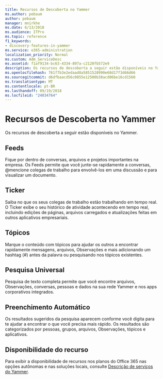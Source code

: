 ```yaml
---
title: Recursos de Descoberta no Yammer
ms.author: pebaum
author: pebaum
manager: mnirkhe
ms.date: 6/13/2018
ms.audience: ITPro
ms.topic: reference
f1_keywords:
- discovery-features-in-yammer
ms.service: o365-administration
localization_priority: Normal
ms.custom: Adm_ServiceDesc
ms.assetid: f1af9134-bc63-4334-897a-c2120fb572e9
description: Os recursos de descoberta a seguir estão disponíveis no Yammer.
ms.openlocfilehash: 761f7b3e2edaad8a5851528990e68d17f3d66d66
ms.sourcegitcommit: d6dfbaacd56c0855e12500b38acd06be16cd1560
ms.translationtype: MT
ms.contentlocale: pt-BR
ms.lasthandoff: 09/19/2018
ms.locfileid: "24034764"
---
```

# <a name="discovery-features-in-yammer"></a>Recursos de Descoberta no Yammer

Os recursos de descoberta a seguir estão disponíveis no Yammer.
  
## <a name="feeds"></a>Feeds
<a name="bkmk_Feeds"> </a>

Fique por dentro de conversas, arquivos e projetos importantes na empresa. Os Feeds permite que você junte-se rapidamente a conversas, @mencione colegas de trabalho para envolvê-los em uma discussão e para visualizar um documento.
  
## <a name="ticker"></a>Ticker
<a name="bkmk_Ticker"> </a>

Saiba no que os seus colegas de trabalho estão trabalhando em tempo real. O Ticker exibe o seu histórico de atividade acontecendo em tempo real, incluindo edições de páginas, arquivos carregados e atualizações feitas em outros aplicativos empresariais.
  
## <a name="topics"></a>Tópicos
<a name="bkmk_Topics"> </a>

Marque o conteúdo com tópicos para ajudar os outros a encontrar rapidamente mensagens, arquivos, Observações e mais adicionando um hashtag (#) antes da palavra ou pesquisando nos tópicos existentes.
  
## <a name="universal-search"></a>Pesquisa Universal
<a name="bkmk_UniversalSearch"> </a>

Pesquisa de texto completa permite que você encontre arquivos, Observações, conversas, pessoas e dados na sua rede Yammer e nos apps corporativos integrados.
  
## <a name="instant-type-ahead"></a>Preenchimento Automático
<a name="bkmk_InstantTypeAhead"> </a>

Os resultados sugeridos da pesquisa aparecem conforme você digita para te ajudar a encontrar o que você precisa mais rápido. Os resultados são categorizados por pessoas, grupos, arquivos, Observações, tópicos e aplicativos.
  
## <a name="feature-availability"></a>Disponibilidade do recurso
<a name="bkmk_InstantTypeAhead"> </a>

Para exibir a disponibilidade de recursos nos planos do Office 365 nas opções autônomas e nas soluções locais, consulte [Descrição de serviços do Yammer](yammer-service-description.md).
  
  
